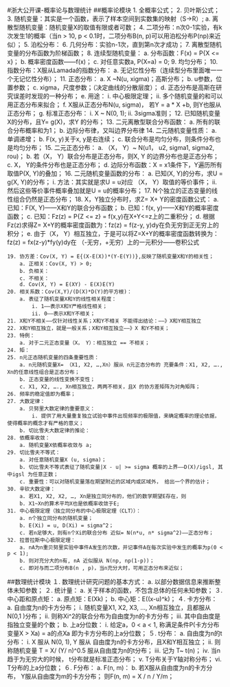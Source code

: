 #浙大公开课-概率论与数理统计
##概率论模块
	1. 全概率公式；
	2. 贝叶斯公式；
	3. 随机变量：其实是一个函数，表示了样本空间到实数集的映射（S->R）;
		a. 离散型随机变量：随机变量X的取值有限或者可数；
	4. 二项分布：n次0-1实验，有k次发生1的概率（当n > 10, p < 0.1时，二项分布B(n, p)可以用泊松分布P(np)来近似）；
	5. 泊松分布：
	6. 几何分布：实验n-1次，直到第n次才成功；
	7. 离散型随机变量的分布函数为阶梯函数；
	8. 连续型随机变量：
		a. 分布函数：F(x) = P{X <= x}；
		b. 概率密度函数——f(x)；
		c. 对任意实数a, P(X=a) = 0;
	9. 均匀分布；
	10. 指数分布：X服从Lamada的指数分布：
		a. 无记忆性分布（连续型分布里面唯一一个无记忆性分布）；
	11. 正态分布：
		a. X ~N(u, xigma)；高斯分布；
		b. u参数，位置参数；
		c. xigma，尺度参数；（决定曲线的分散层度）；
		d. 正态分布是高斯在研究误差时发现的一种分布；
		e. 用途：
			i. 中心极限定理；
			ii. 多个随机变量的和可以用正态分布来拟合；
		f. X服从正态分布N(u, sigma)， 若Y = a * X +b, 则Y也服从正态分布；
		g. 标准正态分布：
			i. X ~ N(0, 1);
			ii. 3sigma准则；
	12. 已知随机变量X的分布，且Y= g(X)，求Y 的分布；
	13. 二元离散型联合分布函数：
		a. 所有的联合分布概率和为1；
		b. 边际分布律，又叫边界分布律
	14. 二元随机变量性质：
		a. 单调递增；
		b. F(x, y)关于x, y是右连续；
		c. 联合分布是均匀分布，则条件分布也是均匀分布；
	15. 二元正态分布：
		a. （X， Y）~ N(u1， u2, sigma1, sigma2, rou)；
		b. 若（X， Y）联合分布是正态分布，则X, Y 的边界分布也是正态分布；
		c. X， Y的条件分布也是正态分布；
		d. 边际分布函数：X = x1条件下，Y遍历所有取值P(X, Y)的叠加；
	16. 二元随机变量函数的分布：
		a. 已知(X, Y)的分布，求U = g(X, Y)的分布；
			i. 方法：其实就是求U = u对应 （X， Y）取值的等价事件；
			ii. 然后这些等价事件概率叠加就是U = u的概率分布；
	17. N个独立的正态变量的线性组合仍然是正态分布；
	18. X，Y独立分布时，求Z= X+ Y的密度函数公式：
		a. 已知：F(X, Y)——X和Y的联合分布函数；
		b. 已知：f(x, y)——X和Y的概率密度函数；
		c. 已知：Fz(z) = P{Z <= z} = f(x,y)在X+Y<=z上的二重积分；
		d. 根据Fz(z)求得Z= X+Y的概率密度函数为：fz(z) = f(z-y, y)dy在负无穷到正无穷上的积分；
		e. 由于（X， Y）相互独立，于是可以将Z=X+Y的概率密度函数转换为：
		fz(z) = fx(z-y)*fy(y)dy在 （-无穷，+无穷）上的一元积分——卷积公式
		
	19. 协方差：Cov(X, Y) = E{(X-E(X))*(Y-E(Y))},反映了随机变量X和Y的相关性；
		a. 正相关：Cov(X, Y) > 0;
		b. 负相关：
		c. 不相关：
		d. Cov(X, Y) = E(XY) - E(X)E(Y)
	20. 相关系数：Cov(X,Y)/(D(X)*D(Y)的平方根)：
		a. 表征了随机变量X和Y的线性相关程度：
			i. 1——表示X和Y严格线性相关；
			ii. 0——表示X和Y不相关；
	21. X和Y不相关——仅针对线性关系；X和Y不相关 不能得出结论：——》X和Y相互独立
	22. X和Y相互独立，就是一般关系；X和Y相互独立——》X 和Y不相关；
	23. 特例：
		a. 对于二元正态变量（X， Y）：相互独立 == 不相关；
	24. 矩：
	25. n元正态随机变量的四条重要性质：
		a. n元随机变量X= （X1, X2, …,Xn）服从 n元正态分布的 充要条件：X1, X2, …., Xn的任意线性组合是正态分布；
		b. 正态变量的线性变换不变性；
		c. X1, X2, …., Xn相互独立，两两不相关，且X 的协方差矩阵为对角矩阵；
	26. 频率的稳定值即为概率；
	27. 大数定律：
		a. 贝努里大数定律的重要意义：
			i. 提供了用大量重复独立试验中事件出现频率的极限值，来确定概率的理论依据，使得概率的概念才有严格的意义；
		b. 切比雪夫大数定律的推论：
	28. 依概率收敛：
		a. 随机变量X依概率收敛与 a;
	29. 切比雪夫不等式：
		a. 对任意随机变量X (u, sigma)；
		b. 切比雪夫不等式表征了随机变量|X - u| >= sigma 概率的上界——D(X)/igsl, 其中igsl 为任意正数；
		c. 重要性：可以对随机变量落在期望附近的区域内或区域外， 给出一个界的估计；
	30. 辛钦大数定律：
		a. 若X1, X2, X2, …, Xn是独立同分布的，他们的数学期望E存在，则
		b. X1~Xn的算术平均X也是依概率收敛于E;
	31. 中心极限定理（独立同分布的中心极限定理（CLT））：
		a. n个独立同分布的随机变量；
		b. E(Xi) = u, D(Xi) = sigma^2；
		c. 若n足够大，则有n个Xi的联合分布 近似= N(n*u, n* sigma^2)——正态分布；
	32. 拉普拉斯中心极限定理：
		a. nA为n重贝努里实验中事件A发生的次数，并记事件A在每次实验中发生的概率为p(0 < p < 1);
		b. 则对充分大的n有, nA 近似服从 N(np, np(1-p))；
		c. 即对与而二项分布B(n , p)，当n充分大时，可用正态分布来近似；

##数理统计模块
	１. 数理统计研究问题的基本方式：
		a. 以部分数据信息来推断整体未知参数；
	２. 统计量：
		a. 关于样本的函数，不包含总体的任何未知参数；
	３. 中心距和原点矩：
		a. 原点矩：E(Xk)；
		b. 中心矩：E((x-u)^k)；
	４. 卡方分布：
		a. 自由度为n的卡方分布；
			i. 随机变量X1, X2, X3, …, Xn相互独立，且都服从N(0,1 )分布；
			ii. 则称Xi^2的联合分布为自由度为n的卡方分布；
			iii. 其中自由度是指独立变量的个数；
		b. 上a分位数：
			i. 给定a，0 < a < 1, 称满足条件P(卡方分布变量X > Xa) = a的点Xa 即为卡方分布的上a分位数；
	５. t分布：
		a. 自由度为n的t分布：
			i. X 服从 N(0, 1), Y 服从 自由度为n的卡方分布，且X和Y相互独立；
			ii. 则称随机变量 T = X/ (Y/ n)^0.5 服从自由度为n的t分布；
			iii. 记为 T~ t(n)；
			iv. 当n 趋于为无穷大的时候， t分布就是标准正态分布；
			v. T分布关于Y轴对称分布；
			vi. T分布的上a分位数；
	６. F分布：
		a. F(n, m)：
		b. 若X服从自由度为n的卡方分布， Y服从自由度为m的卡方分布；
则F(n, m) = X / n / Y/m；

